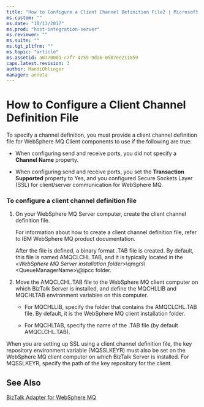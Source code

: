 ```yaml
---
title: "How to Configure a Client Channel Definition File2 | Microsoft Docs"
ms.custom: ""
ms.date: "10/13/2017"
ms.prod: "host-integration-server"
ms.reviewer: ""
ms.suite: ""
ms.tgt_pltfrm: ""
ms.topic: "article"
ms.assetid: a077000a-c7f7-4759-9da6-0507ee211859
caps.latest.revision: 3
author: MandiOhlinger
manager: anneta
---
```

# How to Configure a Client Channel Definition File
To specify a channel definition, you must provide a client channel definition file for WebSphere MQ Client components to use if the following are true:  
  
-   When configuring send and receive ports, you did not specify a **Channel Name** property.  
  
-   When configuring send and receive ports, you set the **Transaction Supported** property to Yes, and you configured Secure Sockets Layer (SSL) for client/server communication for WebSphere MQ.  
  
### To configure a client channel definition file  
  
1.  On your WebSphere MQ Server computer, create the client channel definition file.  
  
     For information about how to create a client channel definition file, refer to IBM WebSphere MQ product documentation.  
  
     After the file is defined, a binary format .TAB file is created. By default, this file is named AMQCLCHL.TAB, and it is typically located in the \<*WebSphere MQ Server installation folder*>\qmgrs\\<QueueManagerName\>\\@ipcc folder.  
  
2.  Move the AMQCLCHL.TAB file to the WebSphere MQ client computer on which BizTalk Server is installed, and define the MQCHLLIB and MQCHLTAB environment variables on this computer.  
  
    -   For MQCHLLIB, specify the folder that contains the AMQCLCHL.TAB file. By default, it is the WebSphere MQ client installation folder.  
  
    -   For MQCHLTAB, specify the name of the .TAB file (by default AMQCLCHL.TAB).  
  
 When you are setting up SSL using a client channel definition file, the key repository environment variable (MQSSLKEYR) must also be set on the WebSphere MQ client computer on which BizTalk Server is installed. For MQSSLKEYR, specify the path of the key repository for the client.  
  
## See Also  
 [BizTalk Adapter for WebSphere MQ](../core/biztalk-adapter-for-websphere-mq.md)